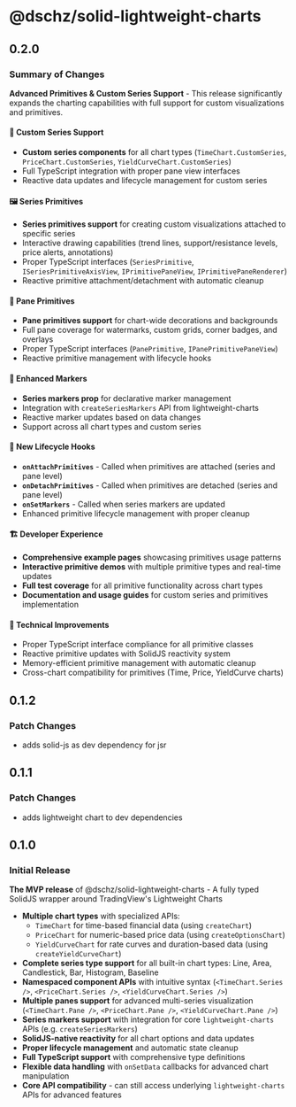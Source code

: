 # @dschz/solid-lightweight-charts

## 0.2.0

### Summary of Changes

**Advanced Primitives & Custom Series Support** - This release significantly expands the charting capabilities with full support for custom visualizations and primitives.

#### 🎨 Custom Series Support

- **Custom series components** for all chart types (`TimeChart.CustomSeries`, `PriceChart.CustomSeries`, `YieldCurveChart.CustomSeries`)
- Full TypeScript integration with proper pane view interfaces
- Reactive data updates and lifecycle management for custom series

#### 🖼️ Series Primitives

- **Series primitives support** for creating custom visualizations attached to specific series
- Interactive drawing capabilities (trend lines, support/resistance levels, price alerts, annotations)
- Proper TypeScript interfaces (`SeriesPrimitive`, `ISeriesPrimitiveAxisView`, `IPrimitivePaneView`, `IPrimitivePaneRenderer`)
- Reactive primitive attachment/detachment with automatic cleanup

#### 🎯 Pane Primitives

- **Pane primitives support** for chart-wide decorations and backgrounds
- Full pane coverage for watermarks, custom grids, corner badges, and overlays
- Proper TypeScript interfaces (`PanePrimitive`, `IPanePrimitivePaneView`)
- Reactive primitive management with lifecycle hooks

#### 📍 Enhanced Markers

- **Series markers prop** for declarative marker management
- Integration with `createSeriesMarkers` API from lightweight-charts
- Reactive marker updates based on data changes
- Support across all chart types and custom series

#### 🔄 New Lifecycle Hooks

- **`onAttachPrimitives`** - Called when primitives are attached (series and pane level)
- **`onDetachPrimitives`** - Called when primitives are detached (series and pane level)
- **`onSetMarkers`** - Called when series markers are updated
- Enhanced primitive lifecycle management with proper cleanup

#### 🏗️ Developer Experience

- **Comprehensive example pages** showcasing primitives usage patterns
- **Interactive primitive demos** with multiple primitive types and real-time updates
- **Full test coverage** for all primitive functionality across chart types
- **Documentation and usage guides** for custom series and primitives implementation

#### 🔧 Technical Improvements

- Proper TypeScript interface compliance for all primitive classes
- Reactive primitive updates with SolidJS reactivity system
- Memory-efficient primitive management with automatic cleanup
- Cross-chart compatibility for primitives (Time, Price, YieldCurve charts)

## 0.1.2

### Patch Changes

- adds solid-js as dev dependency for jsr

## 0.1.1

### Patch Changes

- adds lightweight chart to dev dependencies

## 0.1.0

### Initial Release

**The MVP release** of @dschz/solid-lightweight-charts - A fully typed SolidJS wrapper around TradingView's Lightweight Charts

- **Multiple chart types** with specialized APIs:
  - `TimeChart` for time-based financial data (using `createChart`)
  - `PriceChart` for numeric-based price data (using `createOptionsChart`)
  - `YieldCurveChart` for rate curves and duration-based data (using `createYieldCurveChart`)
- **Complete series type support** for all built-in chart types: Line, Area, Candlestick, Bar, Histogram, Baseline
- **Namespaced component APIs** with intuitive syntax (`<TimeChart.Series />`, `<PriceChart.Series />`, `<YieldCurveChart.Series />`)
- **Multiple panes support** for advanced multi-series visualization (`<TimeChart.Pane />`, `<PriceChart.Pane />`, `<YieldCurveChart.Pane />`)
- **Series markers support** with integration for core `lightweight-charts` APIs (e.g. `createSeriesMarkers`)
- **SolidJS-native reactivity** for all chart options and data updates
- **Proper lifecycle management** and automatic state cleanup
- **Full TypeScript support** with comprehensive type definitions
- **Flexible data handling** with `onSetData` callbacks for advanced chart manipulation
- **Core API compatibility** - can still access underlying `lightweight-charts` APIs for advanced features
